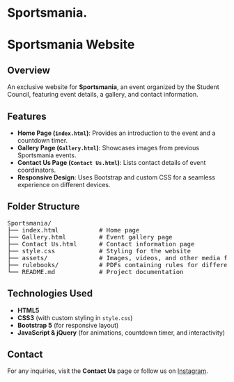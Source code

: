 # Sportsmania.

# Sportsmania Website  

## Overview  
An exclusive website for **Sportsmania**, an event organized by the Student Council, featuring event details, a gallery, and contact information.   <br>

## Features  
- **Home Page (`index.html`)**: Provides an introduction to the event and a countdown timer.  
- **Gallery Page (`Gallery.html`)**: Showcases images from previous Sportsmania events.  
- **Contact Us Page (`Contact Us.html`)**: Lists contact details of event coordinators.  
- **Responsive Design**: Uses Bootstrap and custom CSS for a seamless experience on different devices.  

## Folder Structure  
<pre>
Sportsmania/
├── index.html           # Home page
├── Gallery.html         # Event gallery page
├── Contact Us.html      # Contact information page
├── style.css            # Styling for the website
├── assets/              # Images, videos, and other media files
├── rulebooks/           # PDFs containing rules for different events
└── README.md            # Project documentation
</pre>


## Technologies Used  
- **HTML5**  
- **CSS3** (with custom styling in `style.css`)  
- **Bootstrap 5** (for responsive layout)  
- **JavaScript & jQuery** (for animations, countdown timer, and interactivity)  

## Contact  
For any inquiries, visit the **Contact Us** page or follow us on [Instagram](https://www.instagram.com/vit_sportsmania).  
